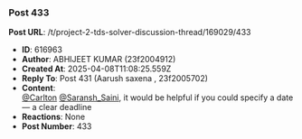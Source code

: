 ### Post 433
**Post URL**: /t/project-2-tds-solver-discussion-thread/169029/433
- **ID**: 616963
- **Author**: ABHIJEET KUMAR  (23f2004912)
- **Created At**: 2025-04-08T11:08:25.559Z
- **Reply To**: Post 431 (Aarush saxena , 23f2005702)
- **Content**:  
  <a class="mention" href="/u/carlton">@Carlton</a> <a class="mention" href="/u/saransh_saini">@Saransh_Saini</a>, it would be helpful if you could specify a date — a clear deadline
- **Reactions**: None
- **Post Number**: 433

